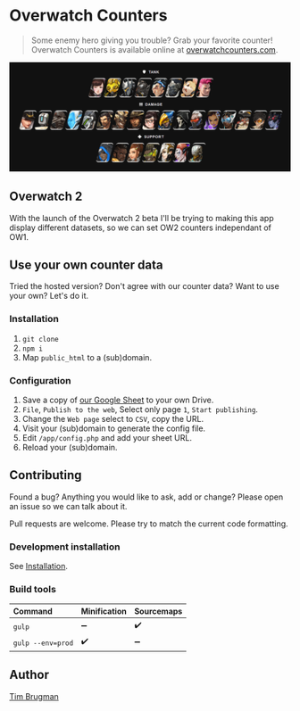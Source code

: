# Overwatch Counters

> Some enemy hero giving you trouble? Grab your favorite counter!\
> Overwatch Counters is available online at [overwatchcounters.com](https://overwatchcounters.com/).

![demo](/demo.gif)

## Overwatch 2

With the launch of the Overwatch 2 beta I'll be trying to making this app display different datasets, so we can set OW2 counters independant of OW1.

## Use your own counter data

Tried the hosted version? Don't agree with our counter data? Want to use your own? Let's do it.

### Installation

1. `git clone`
1. `npm i`
1. Map `public_html` to a (sub)domain.

### Configuration

1. Save a copy of [our Google Sheet](https://docs.google.com/spreadsheets/d/1v-zzhduSF6UUw-9SNDhAkL9gC4Mppk2SQ0L0gz0CWS0/edit?usp=sharing) to your own Drive.
1. `File`, `Publish to the web`, Select only page `1`, `Start publishing`.
1. Change the `Web page` select to `CSV`, copy the URL.
1. Visit your (sub)domain to generate the config file.
1. Edit `/app/config.php` and add your sheet URL.
1. Reload your (sub)domain.

## Contributing

Found a bug? Anything you would like to ask, add or change? Please open an issue so we can talk about it.

Pull requests are welcome. Please try to match the current code formatting.

### Development installation

See [Installation](#Installation).

### Build tools

Command | Minification | Sourcemaps
:--- |:--- |:---
`gulp` | :heavy_minus_sign: | :heavy_check_mark:
`gulp --env=prod` | :heavy_check_mark: | :heavy_minus_sign:

## Author

[Tim Brugman](https://timbr.dev/)